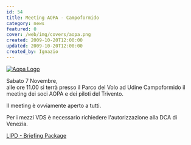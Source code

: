 ```yaml
---
id: 54
title: Meeting AOPA - Campoformido
category: news
featured: 0
cover: /web/img/covers/aopa.png
created: 2009-10-20T12:00:00
updated: 2009-10-20T12:00:00
created_by: Ignazio
---
```


<a href="https://www.aopa.it" target="_blank">
    <img alt="Aopa Logo" class="float-start mr-3 w-[300px] -mt-16" src="/web/img/covers/aopa.png" title="AOPA"/>
</a>

Sabato 7 Novembre,<br/>
alle ore 11.00 si terrà presso il Parco del Volo ad Udine Campoformido
il meeting dei soci AOPA e dei piloti del Trivento.

Il meeting è ovviamente aperto a tutti.

Per i mezzi VDS è necessario richiedere l'autorizzazione alla DCA di Venezia.

[LIPD - Briefing Package](https://www.baialupo.com/docs/lipd-briefingpackage.pdf)
